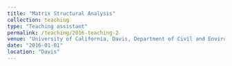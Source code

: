 ```yaml
---
title: "Matrix Structural Analysis"
collection: teaching
type: "Teaching assistant"
permalink: /teaching/2016-teaching-2
venue: "University of California, Davis, Department of Civil and Environmental Engineering"
date: "2016-01-01"
location: "Davis"
---
```

